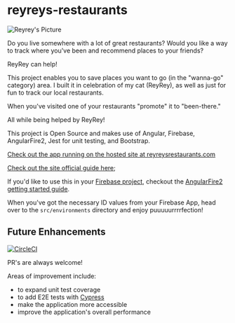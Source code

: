 # reyreys-restaurants

![Reyrey's Picture](https://raw.githubusercontent.com/andrewevans0102/reyreys-restaurants/master/src/assets/reyrey.png?token=AK4HE5U2QW55OYH35LGB6A25XN7HS)

Do you live somewhere with a lot of great restaurants? Would you like a way to track where you've been and recommend places to your friends?

ReyRey can help!

This project enables you to save places you want to go (in the "wanna-go" category) area. I built it in celebration of my cat (ReyRey), as well as just for fun to track our local restaurants.

When you've visited one of your restaurants "promote" it to "been-there."

All while being helped by ReyRey!

This project is Open Source and makes use of Angular, Firebase, AngularFire2, Jest for unit testing, and Bootstrap.

[Check out the app running on the hosted site at reyreysrestaurants.com](https://www.reyreysrestaurants.com)

[Check out the site official guide here](https://andrewevans0102.github.io/reyreys-restaurants/);

If you'd like to use this in your [Firebase project](https://firebase.google.com/), checkout the [AngularFire2 getting started guide](https://github.com/angular/angularfire/blob/master/docs/install-and-setup.md).

When you've got the necessary ID values from your Firebase App, head over to the `src/environments` directory and enjoy puuuuurrrrfection!

## Future Enhancements

[![CircleCI](https://circleci.com/gh/andrewevans0102/reyreys-restaurants.svg?style=svg)](https://circleci.com/gh/andrewevans0102/reyreys-restaurants)

PR's are always welcome!

Areas of improvement include:

- to expand unit test coverage
- to add E2E tests with [Cypress](https://www.cypress.io/)
- make the application more accessible
- improve the application's overall performance
